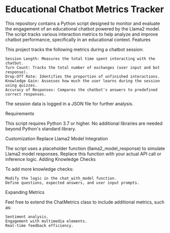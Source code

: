 # Educational Chatbot Metrics Tracker

This repository contains a Python script designed to monitor and evaluate the engagement of an educational chatbot powered by the Llama2 model. The script tracks various interaction metrics to help analyze and improve chatbot performance, specifically in an educational context.
Features

This project tracks the following metrics during a chatbot session:

    Session Length: Measures the total time spent interacting with the chatbot.
    Turn Count: Tracks the total number of exchanges (user input and bot response).
    Drop-Off Rate: Identifies the proportion of unfinished interactions.
    Knowledge Gain: Assesses how much the user learns during the session using quizzes.
    Accuracy of Responses: Compares the chatbot's answers to predefined correct responses.

The session data is logged in a JSON file for further analysis.

Requirements

This script requires Python 3.7 or higher. No additional libraries are needed beyond Python's standard library.



Customization
Replace Llama2 Model Integration

The script uses a placeholder function (llama2_model_response) to simulate Llama2 model responses. Replace this function with your actual API call or inference logic.
Adding Knowledge Checks

To add more knowledge checks:

    Modify the logic in the chat_with_model function.
    Define questions, expected answers, and user input prompts.

Expanding Metrics

Feel free to extend the ChatMetrics class to include additional metrics, such as:

    Sentiment analysis.
    Engagement with multimedia elements.
    Real-time feedback efficiency.
